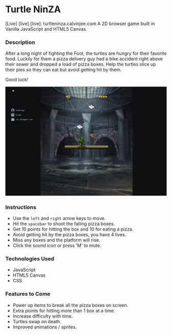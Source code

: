 # Turtle NinZA
[Live] [live]
[live]: turtleninza.calvinjee.com
A 2D browser game built in Vanilla JavaScript and HTML5 Canvas.

### Description
After a long night of fighting the Foot, the turtles are hungry for their favorite food. Luckily for them a pizza delivery guy had a bike accident right above their sewer and dropped a load of pizza boxes. Help the turtles slice up their pies so they can eat but avoid getting hit by them.

Good luck!

![screenshot](./assets/images/screenshot.png)

### Instructions
- Use the `left` and `right` arrow keys to move.
- Hit the `spacebar` to shoot the falling pizza boxes.
- Get 10 points for hitting the box and 10 for eating a pizza.
- Avoid getting hit by the pizza boxes, you have 4 lives.
- Miss any boxes and the platform will rise.
- Click the sound icon or press 'M' to mute.

### Technologies Used
- JavaScript
- HTML5 Canvas
- CSS

### Features to Come
- Power up items to break all the pizza boxes on screen.
- Extra points for hitting more than 1 box at a time.
- Increase difficulty with time.
- Turtles swap on death.
- Improved animations / sprites.
